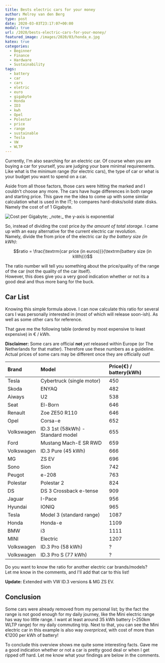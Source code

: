 ```yaml
---
title: Bests electric cars for your money
author: Melroy van den Berg
type: post
date: 2020-03-03T23:17:07+00:00
modal: true
url: /2020/bests-electric-cars-for-your-money/
featured_image: /images/2020/03/honda_e.jpg
katex: true
categories:
  - Beginner
  - Finance
  - Hardware
  - Sustainability
tags:
  - battery
  - car
  - cars
  - eletric
  - euro
  - gigabyte
  - Honda
  - ID3
  - kwh
  - Opel
  - Polestar
  - price
  - range
  - sustainable
  - Tesla
  - VW
  - WLTP
---
```


Currently, I'm also searching for an electric car. Of course when you are buying a car for yourself, you are judging your bare minimal requirements. Like what is the minimum range (for electric cars), the type of car or what is your budget you want to spend on a car.

Aside from all those factors, those cars were hitting the marked and I couldn't choose any more. The cars have huge differences in both range and starting price. This gave me the idea to come up with some similar calculation what is used in the IT; to compares hard-disks/solid state disks. Namely the cost of of 1 Gigabyte.

![](/images/2020/03/hd-cost-graph.png "Cost per Gigabyte; _note:_ the y-axis is exponential")

So, instead of dividing the cost price _by the amount of total storage_. I came up with an easy alternative for the current electric car revolution.  
Namely, divide the from price of the electric car _by the battery size (in kWh)_:

$$ratio = \frac{\textrm{car price (in euros)}}{\textrm{battery size (in kWh)}}$$

The ratio number will tell you something about the price/quality of the range of the car (not the quality of the car itself).  
However, this does give you a very good indication whether or not its a good deal and thus more bang for the buck.

## Car List

Knowing this simple formula above. I can now calculate this ratio for several cars I was personally interested in (most of which will release soon-ish). As well as some other cars for reference.

That gave me the following table (ordered by most expensive to least expensive) in € / kWh.

**Disclaimer:** Some cars are official **not** _yet_ released within Europe (or The Netherlands for that matter). Therefore use these numbers as a guideline. Actual prices of some cars may be different once they are officially out!

| Brand      | Model                             | Price(€) / battery(kWh) |
| :--------- | :-------------------------------- | :---------------------- |
| Tesla      | Cybertruck (single motor)         | 450                     |
| Skoda      | ENYAQ                             | 482                     |
| Aiways     | U2                                | 538                     |
| Seat       | El-Born                           | 646                     |
| Renault    | Zoe ZE50 R110                     | 646                     |
| Opel       | Corsa-e                           | 652                     |
| Volkswagen | ID.3 1st (58kWh) - Standard model | 655                     |
| Ford       | Mustang Mach-E SR RWD             | 659                     |
| Volkswagen | ID.3 Pure (45 kWh)                | 666                     |
| MG         | ZS EV                             | 696                     |
| Sono       | Sion                              | 742                     |
| Peugot     | e-208                             | 763                     |
| Polestar   | Polestar 2                        | 824                     |
| DS         | DS 3 Crossback e-tense            | 909                     |
| Jaguar     | I-Pace                            | 956                     |
| Hyundai    | IONIQ                             | 965                     |
| Tesla      | Model 3 (standard range)          | 1087                    |
| Honda      | Honda-e                           | 1109                    |
| BMW        | i3                                | 1111                    |
| MINI       | Electric                          | 1207                    |
| Volkswagen | ID.3 Pro (58 kWh)                 | ?                       |
| Volkswagen | ID.3 Pro S (77 kWh)               | ?                       |

Do you want to know the ratio for another electric car brands/models?  
Let me know in the comments, and I'll add that car to this list!

**Update:** Extended with VW ID.3 versions & MG ZS EV.

## Conclusion

Some cars were already removed from my personal list; by the fact the range is not good enough for my daily journey, like the Mini electric range has way too little range. I want at least around 35 kWh battery (~250km WLTP range) for my daily commuting trip. Next to that, you can see the Mini electric car in this example is also way _overpriced_, with cost of more than €1200 per kWh of battery!

To conclude this overview shows me quite some interesting facts. Gave me a good indication whether or not a car is pretty good deal or when I get ripped off hard. Let me know what your findings are below in the comments.

